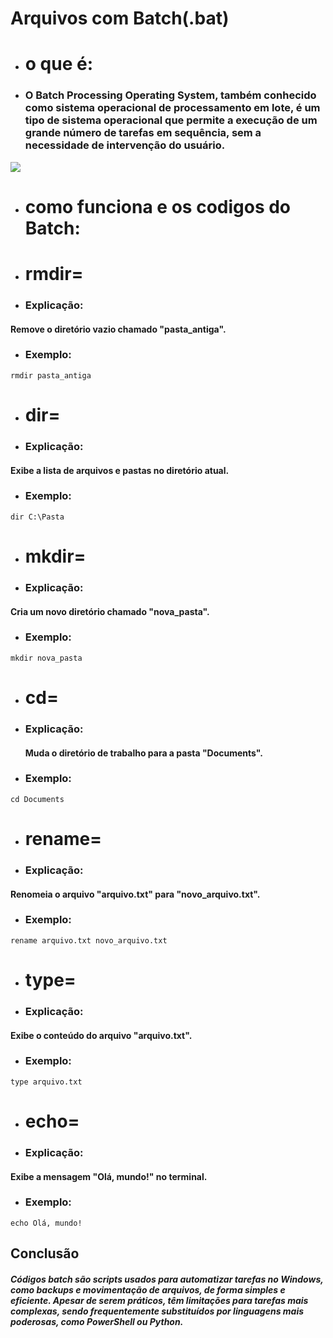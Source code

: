 # Arquivos com Batch(.bat)
- # o que é:
- ### O Batch Processing Operating System, também conhecido como sistema operacional de processamento em lote, é um tipo de sistema operacional que permite a execução de um grande número de tarefas em sequência, sem a necessidade de intervenção do usuário.

![](https://cafeinacodificada.com.br/wp-content/uploads/2015/12/bat-ping.png)
- # como funciona e os codigos do Batch:

- # rmdir=
- ### Explicação: 

#### Remove o diretório vazio chamado "pasta_antiga".
- ### Exemplo:
```
rmdir pasta_antiga
```

- # dir=
- ### Explicação: 
#### Exibe a lista de arquivos e pastas no diretório atual.
- ### Exemplo:
```
dir C:\Pasta
```

- # mkdir=
- ### Explicação: 
#### Cria um novo diretório chamado "nova_pasta".
- ### Exemplo:
```
mkdir nova_pasta
```

- # cd=
- ### Explicação:
  #### Muda o diretório de trabalho para a pasta "Documents".
- ### Exemplo: 
```
cd Documents
```

- # rename=
- ### Explicação:
#### Renomeia o arquivo "arquivo.txt" para "novo_arquivo.txt".
- ### Exemplo:
```
rename arquivo.txt novo_arquivo.txt
```
- # type=
- ### Explicação:
#### Exibe o conteúdo do arquivo "arquivo.txt".
- ### Exemplo: 
```
type arquivo.txt
```
- # echo=
- ### Explicação:
#### Exibe a mensagem "Olá, mundo!" no terminal.
- ### Exemplo: 
```
echo Olá, mundo!
```
## Conclusão

##### Códigos batch são scripts usados para automatizar tarefas no Windows, como backups e movimentação de arquivos, de forma simples e eficiente. Apesar de serem práticos, têm limitações para tarefas mais complexas, sendo frequentemente substituídos por linguagens mais poderosas, como PowerShell ou Python.

